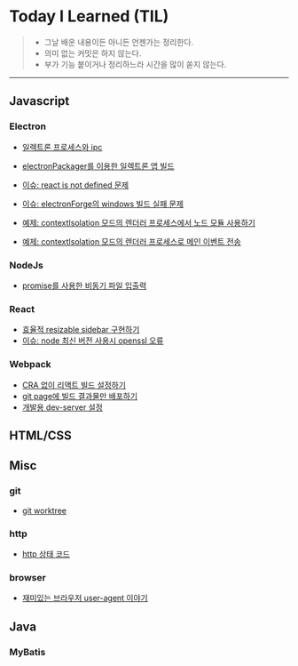 # Today I Learned (TIL)
> - 그날 배운 내용이든 아니든 언젠가는 정리한다.
> - 의미 없는 커밋은 하지 않는다.
> - 부가 기능 붙이거나 정리하느라 시간을 많이 쏟지 않는다.
***

## Javascript
### Electron
- [일렉트론 프로세스와 ipc](./electron/electron-process-and-ipc.md)

- [electronPackager를 이용한 일렉트론 앱 빌드](./electron/electron-packager.md)

- [이슈: react is not defined 문제](./electron/issue-react-is-not-defined.md)

- [이슈: electronForge의 windows 빌드 실패 문제](./electron/issue-electron-forge-build-fail.md)

- [예제: contextIsolation 모드의 렌더러 프로세스에서 노드 모듈 사용하기](./electron/example-import-node-on-renderer.md)

- [예제: contextIsolation 모드의 렌더러 프로세스로 메인 이벤트 전송](./electron/example-send-event-to-renderer.md)

### NodeJs
- [promise를 사용한 비동기 파일 입출력](./nodejs/promise-async-io.md)

### React
- [효율적 resizable sidebar 구현하기](./react/resizable-sidebar.md)
- [이슈: node 최신 버전 사용시 openssl 오류](./react/issue-openssl.md)

### Webpack
- [CRA 없이 리액트 빌드 설정하기](./webpack/react-without-cra.md)
- [git page에 빌드 결과물만 배포하기](./webpack/gitpage-deploy.md)
- [개발용 dev-server 설정](./webpack/dev-server.md)

## HTML/CSS

## Misc
### git
- [git worktree](./git/worktree.md)

### http
- [http 상태 코드](./http/http-status-code.md)

### browser
- [재미있는 브라우저 user-agent 이야기](./browser/user-agent.md)

## Java
### MyBatis
